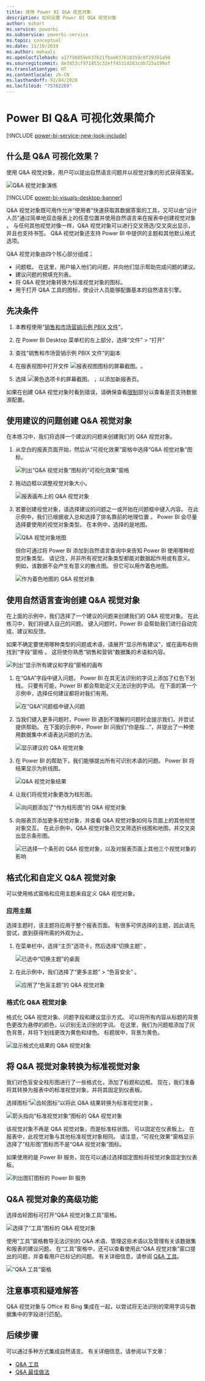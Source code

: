 ```yaml
---
title: 使用 Power BI Q&A 视觉对象
description: 如何设置 Power BI Q&A 视觉对象
author: mihart
ms.service: powerbi
ms.subservice: powerbi-service
ms.topic: conceptual
ms.date: 11/19/2019
ms.author: mohaali
ms.openlocfilehash: a17f98859e637621fbae037610359c8f29391a98
ms.sourcegitcommit: 8e3d53cf971853c32eff4531d2d3cdb725a199af
ms.translationtype: HT
ms.contentlocale: zh-CN
ms.lasthandoff: 02/04/2020
ms.locfileid: "75762269"
---
```

# <a name="introduction-to-power-bi-qa-visualizations"></a>Power BI Q&A 可视化效果简介

[!INCLUDE [power-bi-service-new-look-include](../includes/power-bi-service-new-look-include.md)]

## <a name="what-are-qa-visualizations"></a>什么是 Q&A 可视化效果？

使用 Q&A 视觉对象，用户可以提出自然语言问题并以视觉对象的形式获得答案。 

![Q&A 视觉对象演练](../natural-language/media/qna-visual-walkthrough.gif)

[!INCLUDE [power-bi-visuals-desktop-banner](../includes/power-bi-visuals-desktop-banner.md)]

Q&A 视觉对象既可用作允许“使用者”快速获取其数据答案的工具，又可以由“设计人员”通过简单地双击报表上的任意位置并使用自然语言来在报表中创建视觉对象   。 与任何其他视觉对像一样，Q&A 视觉对象可以进行交叉筛选/交叉突出显示，并且也支持书签。 Q&A 视觉对象还支持 Power BI 中提供的主题和其他默认格式选项。

Q&A 视觉对象由四个核心部分组成；

- 问题框。 在这里，用户输入他们的问题，并向他们显示帮助完成问题的建议。
- 建议问题的预填充列表。
- 将 Q&A 视觉对象转换为标准视觉对象的图标。 
- 用于打开 Q&A 工具的图标，使设计人员能够配置基本的自然语言引擎。

## <a name="prerequisites"></a>先决条件

1. 本教程使用“[销售和市场营销示例 PBIX 文件](https://download.microsoft.com/download/9/7/6/9767913A-29DB-40CF-8944-9AC2BC940C53/Sales%20and%20Marketing%20Sample%20PBIX.pbix)”。 

1. 在 Power BI Desktop 菜单栏的左上部分，选择“文件” > “打开”  
   
2. 查找“销售和市场营销示例 PBIX 文件”的副本 

1. 在报表视图中打开文件 ![报表视图图标的屏幕截图。](media/power-bi-visualization-kpi/power-bi-report-view.png)。

1. 选择 ![黄色选项卡的屏幕截图。](media/power-bi-visualization-kpi/power-bi-yellow-tab.png) ，以添加新报表页。


如果在创建 Q&A 视觉对象时看到错误，请确保查看[限制](../natural-language/q-and-a-limitations.md)部分以查看是否支持数据源配置。

## <a name="create-a-qa-visual-using-a-suggested-question"></a>使用建议的问题创建 Q&A 视觉对象
在本练习中，我们将选择一个建议的问题来创建我们的 Q&A 视觉对象。 

1. 从空白的报表页面开始，然后从“可视化效果”窗格中选择“Q&A 视觉对象”图标。

    ![列出“Q&A 视觉对象”图标的“可视化效果”窗格](media/power-bi-visualization-q-and-a/power-bi-icon.png)

2. 拖动边框以调整视觉对象大小。

    ![报表画布上的 Q&A 视觉对象](media/power-bi-visualization-q-and-a/power-bi-qna.png)

3. 若要创建视觉对象，请选择建议的问题之一或开始在问题框中键入内容。 在此示例中，我们已根据收入总和选择了排名靠前的地理位置  。 Power BI 会尽量选择要使用的视觉对象类型。 在本例中，选择的是地图。

    ![Q&A 视觉对象地图](media/power-bi-visualization-q-and-a/power-bi-map.png)

    但你可通过将 Power BI 添加到自然语言查询中来告知 Power BI 使用哪种视觉对象类型。 请记住，并非所有视觉对象类型都能对数据起作用或有意义。 例如，该数据不会产生有意义的散点图。 但它可以用作着色地图。

    ![作为着色地图的 Q&A 视觉对象](media/power-bi-visualization-q-and-a/power-bi-specify-map.png)

## <a name="create-a-qa-visual-using-a-natural-language-query"></a>使用自然语言查询创建 Q&A 视觉对象
在上面的示例中，我们选择了一个建议的问题来创建我们的 Q&A 视觉对象。  在此练习中，我们将键入自己的问题。 键入问题时，Power BI 会帮助我们进行自动完成、建议和反馈。

如果不确定要使用哪种类型的问题或术语，请展开“显示所有建议”，或在画布右侧找到“字段”窗格  。 这将使你熟悉“销售和营销”数据集的术语和内容。

![列出“显示所有建议和字段”窗格的画布](media/power-bi-visualization-q-and-a/power-bi-terminology.png)


1. 在“Q&A”字段中键入问题。 Power BI 在其无法识别的字词上添加了红色下划线。 只要有可能，Power BI 都会帮助定义无法识别的字词。  在下面的第一个示例中，选择任何建议都将对我们有用。  

    ![在“Q&A”问题框中键入问题](media/power-bi-visualization-q-and-a/power-bi-red-suggest.png)

2. 当我们键入更多问题时，Power BI 遇到不理解的问题时会提示我们，并尝试提供帮助。 在下面的示例中，Power BI 问我们“你是指...”，并提出了一种使用数据集中术语表达问题的方法。 

    ![显示建议的 Q&A 视觉对象](media/power-bi-visualization-q-and-a/power-bi-define.png)

5. 在 Power BI 的帮助下，我们能够提出所有可识别术语的问题。 Power BI 将结果显示为折线图。 

    ![Q&A 视觉对象结果](media/power-bi-visualization-q-and-a/power-bi-type.png)


6. 让我们将视觉对象更改为柱形图。 

    ![向问题添加了“作为柱形图”的 Q&A 视觉对象](media/power-bi-visualization-q-and-a/power-bi-specify-visual.png)

7.  向报表页添加更多视觉对象，并查看 Q&A 视觉对象如何与页面上的其他视觉对象交互。 在此示例中，Q&A 视觉对象已交叉筛选折线图和地图，并交叉突出显示条形图。

    ![已选择一个条形的 Q&A 视觉对象，以及对报表页面上其他三个视觉对象的影响](media/power-bi-visualization-q-and-a/power-bi-filters.png)

## <a name="format-and-customize-the-qa-visual"></a>格式化和自定义 Q&A 视觉对象
可以使用格式窗格和应用主题来自定义 Q&A 视觉对象。 

### <a name="apply-a-theme"></a>应用主题
选择主题时，该主题将应用于整个报表页面。 有很多可供选择的主题，因此请先尝试，直到获得所需的外观为止。 

1. 在菜单栏中，选择“主页”选项卡，然后选择“切换主题”   。 

    ![已选中“切换主题”的桌面](media/power-bi-visualization-q-and-a/power-bi-themes.png)

    
    
2. 在此示例中，我们选择了“更多主题” > “色盲安全”   。

    ![应用了“色盲主题”的 Q&A 视觉对象](media/power-bi-visualization-q-and-a/power-bi-color-blind.png)

### <a name="format-the-qa-visual"></a>格式化 Q&A 视觉对象
格式化 Q&A 视觉对象、问题字段和建议显示方式。 可以将所有内容从标题的背景色更改为悬停的颜色，以识别无法识别的字词。 在这里，我们为问题框添加了灰色背景，并将下划线更改为黄色和绿色。 标题居中，背景为黄色。 

![显示格式化结果的 Q&A 视觉对象](media/power-bi-visualization-q-and-a/power-bi-q-and-a-format.png)

## <a name="convert-your-qa-visual-into-a-standard-visual"></a>将 Q&A 视觉对象转换为标准视觉对象
我们对色盲安全柱形图进行了一些格式化，添加了标题和边框。 现在，我们准备将其转换为报表中的标准视觉对象，并将其固定到仪表板。

选择图标“![齿轮图标](media/power-bi-visualization-q-and-a/power-bi-convert-icon.png)”以将此 Q&A 结果转换为标准视觉对象  。

![箭头指向“标准视觉对象”图标的 Q&A 视觉对象](media/power-bi-visualization-q-and-a/power-bi-visual-convert.png)

该视觉对象不再是 Q&A 视觉对象，而是标准柱状图。 可以固定在仪表板上。 在报表中，此视觉对象与其他标准视觉对象相同。 请注意，“可视化效果”窗格显示选择了“柱形图”图标而不是“Q&A 视觉对象”图标。

如果使用的是 Power BI 服务，现在可以通过选择固定图标将视觉对象固定到仪表板。 


![列出图钉图标的 Power BI 服务](media/power-bi-visualization-q-and-a/power-bi-pin.png)


## <a name="advanced-features-of-the-qa-visual"></a>Q&A 视觉对象的高级功能
选择齿轮图标可打开“Q&A 视觉对象工具”窗格。 

![选择了“工具”图标的 Q&A 视觉对象](media/power-bi-visualization-q-and-a/power-bi-q-and-a-tooling.png)

使用“工具”窗格教导无法识别的 Q&A 术语、管理这些术语以及管理有关该数据集和报表的建议问题。 在“工具”窗格中，还可以查看使用此“Q&A 视觉对象”窗口提出的问题，并查看用户已标记的问题。 有关详细信息，请参阅 [Q&A 工具](../natural-language/q-and-a-tooling-intro.md)。

![“Q&A 工具”窗格](media/power-bi-visualization-q-and-a/power-bi-q-and-a-tooling-pane.png)

## <a name="considerations-and-troubleshooting"></a>注意事项和疑难解答
Q&A 视觉对象与 Office 和 Bing 集成在一起，以尝试将无法识别的常用字词与数据集中的字段进行匹配。  

## <a name="next-steps"></a>后续步骤

可以通过多种方式集成自然语言。 有关详细信息，请参阅以下文章：

* [Q&A 工具](../natural-language/q-and-a-tooling-intro.md)
* [Q&A 最佳做法](../natural-language/q-and-a-best-practices.md)
